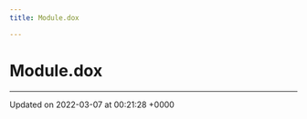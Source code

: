 ```yaml
---
title: Module.dox

---
```


# Module.dox








-------------------------------

Updated on 2022-03-07 at 00:21:28 +0000
